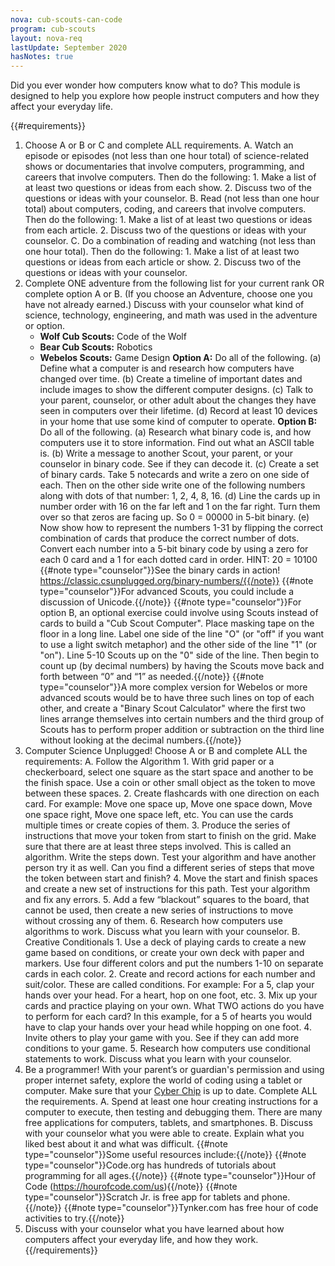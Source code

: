 ```yaml
---
nova: cub-scouts-can-code
program: cub-scouts
layout: nova-req
lastUpdate: September 2020
hasNotes: true
---
```


Did you ever wonder how computers know what to do? This module is designed to help you explore how people instruct computers and how they affect your everyday life.

{{#requirements}}
1. Choose A or B or C and complete ALL requirements.
    A. Watch an episode or episodes (not less than one hour total) of science-related shows or documentaries that involve computers, programming, and careers that involve computers. Then do the following:
        1. Make a list of at least two questions or ideas from each show.
        2. Discuss two of the questions or ideas with your counselor.
    B. Read (not less than one hour total) about computers, coding, and careers that involve computers. Then do the following:
        1. Make a list of at least two questions or ideas from each article.
        2. Discuss two of the questions or ideas with your counselor.
    C. Do a combination of reading and watching (not less than one hour total). Then do the following:
        1. Make a list of at least two questions or ideas from each article or show.
        2. Discuss two of the questions or ideas with your counselor.
2. Complete ONE adventure from the following list for your current rank OR complete option A or B. (If you choose an Adventure, choose one you have not already earned.) Discuss with your counselor what kind of science, technology, engineering, and math was used in the adventure or option.
    * **Wolf Cub Scouts:** Code of the Wolf
    * **Bear Cub Scouts:** Robotics
    * **Webelos Scouts:** Game Design
    **Option A:** Do all of the following.
        (a) Define what a computer is and research how computers have changed over time.
        (b) Create a timeline of important dates and include images to show the different computer designs.
        (c) Talk to your parent, counselor, or other adult about the changes they have seen in computers over their lifetime.
        (d) Record at least 10 devices in your home that use some kind of computer to operate.
    **Option B:** Do all of the following.
        (a) Research what binary code is, and how computers use it to store information. Find out what an ASCII table is.
        (b) Write a message to another Scout, your parent, or your counselor in binary code. See if they can decode it.
        (c) Create a set of binary cards. Take 5 notecards and write a zero on one side of each. Then on the other side write one of the following numbers along with dots of that number: 1, 2, 4, 8, 16.
        (d) Line the cards up in number order with 16 on the far left and 1 on the far right. Turn them over so that zeros are facing up. So 0 = 00000 in 5-bit binary.
        (e) Now show how to represent the numbers 1-31 by flipping the correct combination of cards that produce the correct number of dots. Convert each number into a 5-bit binary code by using a zero for each 0 card and a 1 for each dotted card in order. HINT: 20 = 10100
        {{#note type="counselor"}}See the binary cards in action! https://classic.csunplugged.org/binary-numbers/{{/note}}
        {{#note type="counselor"}}For advanced Scouts, you could include a discussion of Unicode.{{/note}}
        {{#note type="counselor"}}For option B, an optional exercise could involve using Scouts instead of cards to build a "Cub Scout Computer". Place masking tape on the floor in a long line. Label one side of the line "O" (or "off" if you want to use a light switch metaphor) and the other side of the line "1" (or "on"). Line 5-10 Scouts up on the "0" side of the line. Then begin to count up (by decimal numbers) by having the Scouts move back and forth between “0” and “1” as needed.{{/note}}
        {{#note type="counselor"}}A more complex version for Webelos or more advanced scouts would be to have three such lines on top of each other, and create a "Binary Scout Calculator" where the first two lines arrange themselves into certain numbers and the third group of Scouts has to perform proper addition or subtraction on the third line without looking at the decimal numbers.{{/note}}
3. Computer Science Unplugged! Choose A or B and complete ALL the requirements:
    A. Follow the Algorithm
        1. With grid paper or a checkerboard, select one square as the start space and another to be the finish space. Use a coin or other small object as the token to move between these spaces.
        2. Create flashcards with one direction on each card. For example: Move one space up, Move one space down, Move one space right, Move one space left, etc. You can use the cards multiple times or create copies of them.
        3. Produce the series of instructions that move your token from start to finish on the grid. Make sure that there are at least three steps involved. This is called an algorithm. Write the steps down. Test your algorithm and have another person try it as well. Can you find a different series of steps that move the token between start and finish?
        4. Move the start and finish spaces and create a new set of instructions for this path. Test your algorithm and fix any errors.
        5. Add a few “blackout” squares to the board, that cannot be used, then create a new series of instructions to move without crossing any of them.
        6. Research how computers use algorithms to work. Discuss what you learn with your counselor.
    B. Creative Conditionals
        1. Use a deck of playing cards to create a new game based on conditions, or create your own deck with paper and markers. Use four different colors and put the numbers 1-10 on separate cards in each color.
        2. Create and record actions for each number and suit/color. These are called conditions. For example: For a 5, clap your hands over your head. For a heart, hop on one foot, etc.
        3. Mix up your cards and practice playing on your own. What TWO actions do you have to perform for each card? In this example, for a 5 of hearts you would have to clap your hands over your head while hopping on one foot.
        4. Invite others to play your game with you. See if they can add more conditions to your game.
        5. Research how computers use conditional statements to work. Discuss what you learn with your counselor.
4. Be a programmer! With your parent’s or guardian's permission and using proper internet safety, explore the world of coding using a tablet or computer. Make sure that your [Cyber Chip]({{@root.rootPath}}/other-awards/cyber-chip/) is up to date. Complete ALL the requirements.
    A. Spend at least one hour creating instructions for a computer to execute, then testing and debugging them. There are many free applications for computers, tablets, and smartphones.
    B. Discuss with your counselor what you were able to create. Explain what you liked best about it and what was difficult.
    {{#note type="counselor"}}Some useful resources include:{{/note}}
    {{#note type="counselor"}}Code.org has hundreds of tutorials about programming for all ages.{{/note}}
    {{#note type="counselor"}}Hour of Code (https://hourofcode.com/us){{/note}}
    {{#note type="counselor"}}Scratch Jr. is free app for tablets and phone.{{/note}}
    {{#note type="counselor"}}Tynker.com has free hour of code activities to try.{{/note}}
5. Discuss with your counselor what you have learned about how computers affect your everyday life, and how they work.
{{/requirements}}
